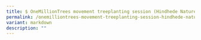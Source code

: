```yaml
---
title: $ OneMillionTrees movement treeplanting session (Hindhede Nature Park)
permalink: /onemilliontrees-movement-treeplanting-session-hindhede-nature-park/
variant: markdown
description: ""
---
```

